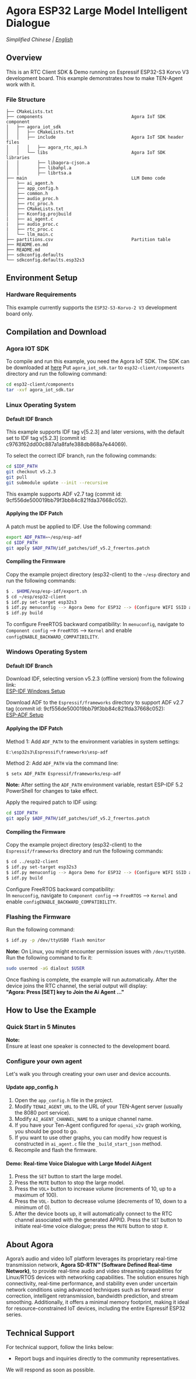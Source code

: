 # Agora ESP32 Large Model Intelligent Dialogue

*Simplified Chinese | [English](README.en.md)*

## Overview

This is an RTC Client SDK & Demo running on Espressif ESP32-S3 Korvo V3 development board. This example demonstrates how to make TEN-Agent work with it.

### File Structure
```
├── CMakeLists.txt
├── components                                  Agora IoT SDK component
│   ├── agora_iot_sdk
│   │   ├── CMakeLists.txt
│   │   ├── include                             Agora IoT SDK header files
│   │   │   ├── agora_rtc_api.h
│   │   └── libs                                Agora IoT SDK libraries                      
│   │       ├── libagora-cjson.a
│   │       ├── libahpl.a
│   │       ├── librtsa.a
├── main                                        LLM Demo code
│   ├── ai_agent.h
│   ├── app_config.h
│   ├── common.h
│   ├── audio_proc.h
│   ├── rtc_proc.h
│   ├── CMakeLists.txt
│   ├── Kconfig.projbuild
|   ├── ai_agent.c
|   ├── audio_proc.c
|   ├── rtc_proc.c
│   └── llm_main.c
├── partitions.csv                              Partition table
├── README.en.md
├── README.md
├── sdkconfig.defaults
└── sdkconfig.defaults.esp32s3
```

## Environment Setup

### Hardware Requirements

This example currently supports the `ESP32-S3-Korvo-2 V3` development board only.

## Compilation and Download

### Agora IOT SDK

To compile and run this example, you need the Agora IoT SDK.
The SDK can be downloaded at [here](https://rte-store.s3.amazonaws.com/agora_iot_sdk.tar)
Put `agora_iot_sdk.tar` to `esp32-client/components` directory and run the following command:

```bash
cd esp32-client/components
tar -xvf agora_iot_sdk.tar
```

### Linux Operating System

#### Default IDF Branch

This example supports IDF tag v[5.2.3] and later versions, with the default set to IDF tag v[5.2.3] (commit id: c9763f62dd00c887a1a8fafe388db868a7e44069).

To select the correct IDF branch, run the following commands:
```bash
cd $IDF_PATH
git checkout v5.2.3
git pull
git submodule update --init --recursive
```

This example supports ADF v2.7 tag (commit id: 9cf556de500019bb79f3bb84c821fda37668c052).

#### Applying the IDF Patch

A patch must be applied to IDF. Use the following command:
```bash
export ADF_PATH=~/esp/esp-adf
cd $IDF_PATH
git apply $ADF_PATH/idf_patches/idf_v5.2_freertos.patch
```

#### Compiling the Firmware

Copy the example project directory (esp32-client) to the `~/esp` directory and run the following commands:
```bash
$ . $HOME/esp/esp-idf/export.sh
$ cd ~/esp/esp32-client
$ idf.py set-target esp32s3
$ idf.py menuconfig	--> Agora Demo for ESP32 --> (Configure WIFI SSID and Password)
$ idf.py build
```

To configure FreeRTOS backward compatibility:
In `menuconfig`, navigate to `Component config` --> `FreeRTOS` --> `Kernel` and enable `configENABLE_BACKWARD_COMPATIBILITY`.

### Windows Operating System

#### Default IDF Branch

Download IDF, selecting version v5.2.3 (offline version) from the following link:  
[ESP-IDF Windows Setup](https://docs.espressif.com/projects/esp-idf/zh_CN/v5.2.3/esp32/get-started/windows-setup.html)

Download ADF to the `Espressif/frameworks` directory to support ADF v2.7 tag (commit id: 9cf556de500019bb79f3bb84c821fda37668c052):  
[ESP-ADF Setup](https://docs.espressif.com/projects/esp-adf/zh_CN/latest/get-started/index.html#step-2-get-esp-adf)

#### Applying the IDF Patch

Method 1: Add `ADF_PATH` to the environment variables in system settings:
```
E:\esp32s3\Espressif\frameworks\esp-adf
```

Method 2: Add `ADF_PATH` via the command line:
```bash
$ setx ADF_PATH Espressif/frameworks/esp-adf
```

**Note:** After setting the `ADF_PATH` environment variable, restart ESP-IDF 5.2 PowerShell for changes to take effect.

Apply the required patch to IDF using:
```bash
cd $IDF_PATH
git apply $ADF_PATH/idf_patches/idf_v5.2_freertos.patch
```

#### Compiling the Firmware

Copy the example project directory (esp32-client) to the `Espressif/frameworks` directory and run the following commands:
```bash
$ cd ../esp32-client
$ idf.py set-target esp32s3
$ idf.py menuconfig	--> Agora Demo for ESP32 --> (Configure WIFI SSID and Password)
$ idf.py build
```

Configure FreeRTOS backward compatibility:  
In `menuconfig`, navigate to `Component config` --> `FreeRTOS` --> `Kernel` and enable `configENABLE_BACKWARD_COMPATIBILITY`.

### Flashing the Firmware

Run the following command:
```bash
$ idf.py -p /dev/ttyUSB0 flash monitor
```
**Note:** On Linux, you might encounter permission issues with `/dev/ttyUSB0`. Run the following command to fix it:
```bash
sudo usermod -aG dialout $USER
```

Once flashing is complete, the example will run automatically. After the device joins the RTC channel, the serial output will display:  
**"Agora: Press [SET] key to Join the Ai Agent ..."**

## How to Use the Example

### Quick Start in 5 Minutes

**Note:**  
Ensure at least one speaker is connected to the development board.


### Configure your own agent

Let's walk you through creating your own user and device accounts.

#### Update app_config.h

1. Open the `app_config.h` file in the project.
2. Modify `TENAI_AGENT_URL` to the URL of your TEN-Agent server (usually the 8080 port service).
3. Modify `AI_AGENT_CHANNEL_NAME` to a unique channel name.
4. If you have your Ten-Agent configured for `openai_v2v` graph working, you should be good to go.
5. If you want to use other graphs, you can modify how request is constructed in `ai_agent.c` file the `_build_start_json` method.
6. Recompile and flash the firmware.

#### Demo: Real-time Voice Dialogue with Large Model AiAgent

1. Press the `SET` button to start the large model.
2. Press the `MUTE` button to stop the large model.
3. Press the `VOL+` button to increase volume (increments of 10, up to a maximum of 100).
4. Press the `VOL-` button to decrease volume (decrements of 10, down to a minimum of 0).
5. After the device boots up, it will automatically connect to the RTC channel associated with the generated APPID. Press the `SET` button to initiate real-time voice dialogue; press the `MUTE` button to stop it.


## About Agora

Agora’s audio and video IoT platform leverages its proprietary real-time transmission network, **Agora SD-RTN™ (Software Defined Real-time Network)**, to provide real-time audio and video streaming capabilities for Linux/RTOS devices with networking capabilities. The solution ensures high connectivity, real-time performance, and stability even under uncertain network conditions using advanced techniques such as forward error correction, intelligent retransmission, bandwidth prediction, and stream smoothing. Additionally, it offers a minimal memory footprint, making it ideal for resource-constrained IoT devices, including the entire Espressif ESP32 series.

## Technical Support

For technical support, follow the links below:

- Report bugs and inquiries directly to the community representatives.

We will respond as soon as possible.

